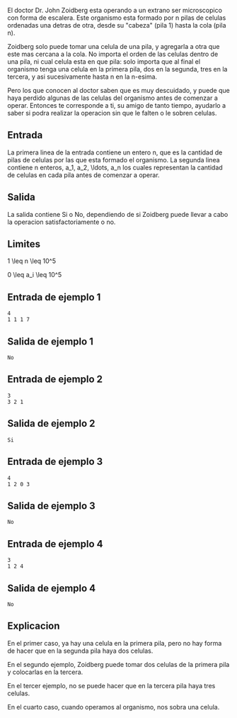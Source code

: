 El doctor Dr. John Zoidberg esta operando a un extrano ser microscopico con forma de escalera. Este organismo esta formado por n pilas de celulas ordenadas una detras de otra, desde su "cabeza" (pila 1) hasta la cola (pila n).



Zoidberg solo puede tomar una celula de una pila, y agregarla a otra que este mas cercana a la cola. No importa el orden de las celulas dentro de una pila, ni cual celula esta en que pila: solo importa que al final el organismo tenga una celula en la primera pila, dos en la segunda, tres en la tercera, y asi sucesivamente hasta n en la n-esima.



Pero los que conocen al doctor saben que es muy descuidado, y puede que haya perdido algunas de las celulas del organismo antes de comenzar a operar. Entonces te corresponde a ti, su amigo de tanto tiempo, ayudarlo a saber si podra realizar la operacion sin que le falten o le sobren celulas.



## Entrada



La primera linea de la entrada contiene un entero n, que es la cantidad de pilas de celulas por las que esta formado el organismo.
La segunda linea contiene n enteros, a_1, a_2, \ldots, a_n los cuales representan la cantidad de celulas en cada pila antes de comenzar a operar.



## Salida



La salida contiene Si o No, dependiendo de si Zoidberg puede llevar a cabo la operacion satisfactoriamente o no.



## Limites



1 \leq n \leq 10^5

0 \leq a_i \leq 10^5



## Entrada de ejemplo 1



```
4
1 1 1 7
```


## Salida de ejemplo 1



```
No
```


## Entrada de ejemplo 2



```
3
3 2 1
```


## Salida de ejemplo 2



```
Si
```


## Entrada de ejemplo 3



```
4
1 2 0 3
```


## Salida de ejemplo 3



```
No
```


## Entrada de ejemplo 4



```
3
1 2 4
```


## Salida de ejemplo 4



```
No
```


## Explicacion



En el primer caso, ya hay una celula en la primera pila, pero no hay forma de hacer que en la segunda pila haya dos celulas.



En el segundo ejemplo, Zoidberg puede tomar dos celulas de la primera pila y colocarlas en la tercera.



En el tercer ejemplo, no se puede hacer que en la tercera pila haya tres celulas.



En el cuarto caso, cuando operamos al organismo, nos sobra una celula.



